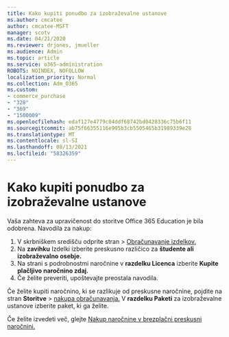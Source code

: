 ```yaml
---
title: Kako kupiti ponudbo za izobraževalne ustanove
ms.author: cmcatee
author: cmcatee-MSFT
manager: scotv
ms.date: 04/21/2020
ms.reviewer: drjones, jmueller
ms.audience: Admin
ms.topic: article
ms.service: o365-administration
ROBOTS: NOINDEX, NOFOLLOW
localization_priority: Normal
ms.collection: Adm_O365
ms.custom:
- commerce_purchase
- "328"
- "369"
- "1500009"
ms.openlocfilehash: edaf127e4779c04ddf68742bd0428336c75b6f11
ms.sourcegitcommit: ab75f66355116e995b3cb5505465b31989339e28
ms.translationtype: MT
ms.contentlocale: sl-SI
ms.lasthandoff: 08/13/2021
ms.locfileid: "58326359"
---
```

# <a name="how-to-purchase-an-education-offer"></a>Kako kupiti ponudbo za izobraževalne ustanove

Vaša zahteva za upravičenost do storitve Office 365 Education je bila odobrena. Navodila za nakup:
  
1. V skrbniškem središču  odprite stran \> [Obračunavanje izdelkov.](https://go.microsoft.com/fwlink/p/?linkid=842054)
2. Na **zavihku** Izdelki izberite preskusno različico za **študente ali izobraževalno osebje.**
3. Na strani s podrobnostmi naročnine v **razdelku Licenca** izberite **Kupite plačljivo naročnino zdaj.**
4. Če želite preveriti, upoštevajte preostala navodila.

Če želite kupiti naročnino, ki se razlikuje od preskusne naročnine, pojdite na stran **Storitve** \> [nakupa obračunavanja.](https://go.microsoft.com/fwlink/p/?linkid=868433) V **razdelku Paketi** za izobraževalne ustanove izberite paket, ki ga želite.

Če želite izvedeti več, glejte [Nakup naročnine v brezplačni preskusni naročnini.](https://docs.microsoft.com/microsoft-365/commerce/try-or-buy-microsoft-365#buy-a-subscription-from-your-free-trial)